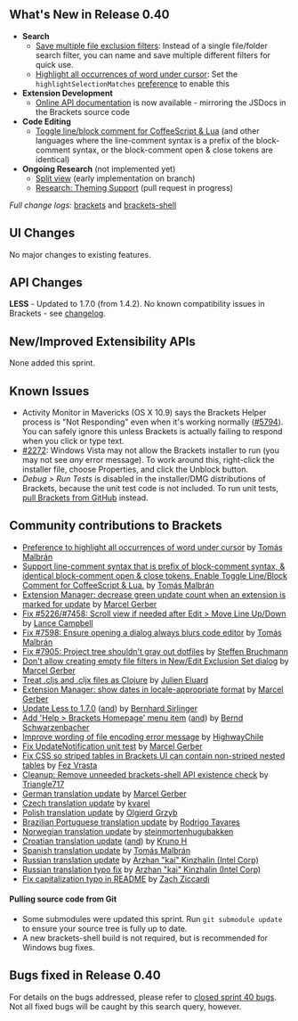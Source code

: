 What's New in Release 0.40
--------------------------
* **Search**
    * [Save multiple file exclusion filters](https://trello.com/c/4EQI1XwC/1137-2s-save-edit-multiple-different-file-exclusion-sets): Instead of a single file/folder search filter, you can name and save multiple different filters for quick use.
    * [Highlight all occurrences of word under cursor](https://github.com/adobe/brackets/pull/7748): Set the `highlightSelectionMatches` [preference](https://github.com/adobe/brackets/wiki/How-to-Use-Brackets#preferences) to enable this
* **Extension Development**
    * [Online API documentation](http://brackets.io/docs/current/) is now available - mirroring the JSDocs in the Brackets source code
* **Code Editing**
    * [Toggle line/block comment for CoffeeScript & Lua](https://github.com/adobe/brackets/pull/7135/files#diff-1) (and other languages where the line-comment syntax is a prefix of the block-comment syntax, or the block-comment open & close tokens are identical)
* **Ongoing Research** (not implemented yet)
    * [Split view](https://trello.com/c/2DWV5tEX/1277-splitview-migrate-workingset-management-to-mainviewmanager) (early implementation on branch)
    * [Research: Theming Support](https://trello.com/c/LHhAcbcU/1260-c-editor-themes) (pull request in progress)

_Full change logs:_ [brackets](https://github.com/adobe/brackets/compare/sprint-39...sprint-40#commits_bucket) and [brackets-shell](https://github.com/adobe/brackets-shell/compare/sprint-39...sprint-40#commits_bucket)


UI Changes
----------
No major changes to existing features.


API Changes
-----------
**LESS** - Updated to 1.7.0 (from 1.4.2). No known compatibility issues in Brackets - see [changelog](https://github.com/less/less.js/blob/master/CHANGELOG.md).

New/Improved Extensibility APIs
-------------------------------
None added this sprint.


Known Issues
------------
* Activity Monitor in Mavericks (OS X 10.9) says the Brackets Helper process is "Not Responding" even when it's working normally ([#5794](https://github.com/adobe/brackets/issues/5794)). You can safely ignore this unless Brackets is actually failing to respond when you click or type text.
* [#2272](https://github.com/adobe/brackets/issues/2272): Windows Vista may not allow the Brackets installer to run (you may not see _any_ error message). To work around this, right-click the installer file, choose Properties, and click the Unblock button.
* _Debug > Run Tests_ is disabled in the installer/DMG distributions of Brackets, because the unit test code is not included. To run unit tests, [pull Brackets from GitHub](https://github.com/adobe/brackets/wiki/How-to-Hack-on-Brackets#wiki-getcode) instead.


Community contributions to Brackets
-----------------------------------
* [Preference to highlight all occurrences of word under cursor](https://github.com/adobe/brackets/pull/7748) by [Tomás Malbrán](https://github.com/TomMalbran)
* [Support line-comment syntax that is prefix of block-comment syntax, & identical block-comment open & close tokens. Enable Toggle Line/Block Comment for CoffeeScript & Lua.](https://github.com/adobe/brackets/pull/7135) by [Tomás Malbrán](https://github.com/TomMalbran)
* [Extension Manager: decrease green update count when an extension is marked for update](https://github.com/adobe/brackets/pull/7863) by [Marcel Gerber](https://github.com/SAPlayer)
* [Fix #5226/#7458: Scroll view if needed after Edit > Move Line Up/Down](https://github.com/adobe/brackets/pull/7829) by [Lance Campbell](https://github.com/lkcampbell)
* [Fix #7598: Ensure opening a dialog always blurs code editor](https://github.com/adobe/brackets/pull/7677) by [Tomás Malbrán](https://github.com/TomMalbran)
* [Fix #7905: Project tree shouldn't gray out dotfiles](https://github.com/adobe/brackets/pull/8013) by [Steffen Bruchmann](https://github.com/sbruchmann)
* [Don't allow creating empty file filters in New/Edit Exclusion Set dialog](https://github.com/adobe/brackets/pull/7965) by [Marcel Gerber](https://github.com/SAPlayer)
* [Treat .cljs and .cljx files as Clojure](https://github.com/adobe/brackets/pull/7854) by [Julien Eluard](https://github.com/jeluard)
* [Extension Manager: show dates in locale-appropriate format](https://github.com/adobe/brackets/pull/7745) by [Marcel Gerber](https://github.com/SAPlayer)
* [Update Less to 1.7.0](https://github.com/adobe/brackets/pull/6730) ([and](https://github.com/adobe/brackets/pull/7956)) by [Bernhard Sirlinger](https://github.com/WebsiteDeveloper)
* [Add 'Help > Brackets Homepage' menu item](https://github.com/adobe/brackets/pull/7746) ([and](https://github.com/adobe/brackets/pull/7870)) by [Bernd Schwarzenbacher](https://github.com/BerndSchwarzenbacher)
* [Improve wording of file encoding error message](https://github.com/adobe/brackets/pull/7932) by [HighwayChile](https://github.com/HighwayChile)
* [Fix UpdateNotification unit test](https://github.com/adobe/brackets/pull/7819) by [Marcel Gerber](https://github.com/SAPlayer)
* [Fix CSS so striped tables in Brackets UI can contain non-striped nested tables](https://github.com/adobe/brackets/pull/7779) by [Fez Vrasta](https://github.com/FezVrasta)
* [Cleanup: Remove unneeded brackets-shell API existence check](https://github.com/adobe/brackets/pull/7885) by [Triangle717](https://github.com/le717)
* [German translation update](https://github.com/adobe/brackets/pull/8000) by [Marcel Gerber](https://github.com/SAPlayer)
* [Czech translation update](https://github.com/adobe/brackets/pull/7565) by [kvarel](https://github.com/kvarel)
* [Polish translation update](https://github.com/adobe/brackets/pull/7574) by [Olgierd Grzyb](https://github.com/winek)
* [Brazilian Portuguese translation update](https://github.com/adobe/brackets/pull/7847) by [Rodrigo Tavares](https://github.com/rodrigost23)
* [Norwegian translation update](https://github.com/adobe/brackets/pull/7924) by [steinmortenhugubakken](https://github.com/steinmortenhugubakken)
* [Croatian translation update](https://github.com/adobe/brackets/pull/7940) ([and](https://github.com/adobe/brackets/pull/7871)) by [Kruno H](https://github.com/diomed)
* [Spanish translation update](https://github.com/adobe/brackets/pull/8041) by [Tomás Malbrán](https://github.com/TomMalbran)
* [Russian translation update](https://github.com/adobe/brackets/pull/7837) by [Arzhan "kai" Kinzhalin (Intel Corp)](https://github.com/busykai)
* [Russian translation typo fix](https://github.com/adobe/brackets/pull/8027) by [Arzhan "kai" Kinzhalin (Intel Corp)](https://github.com/busykai)
* [Fix capitalization typo in README](https://github.com/adobe/brackets/pull/7876) by [Zach Ziccardi](https://github.com/zziccardi)

#### Pulling source code from Git
* Some submodules were updated this sprint. Run `git submodule update` to ensure your source tree is fully up to date.
* A new brackets-shell build is not required, but is recommended for Windows bug fixes.


Bugs fixed in Release 0.40
--------------------------
For details on the bugs addressed, please refer to [closed sprint 40 bugs](https://github.com/adobe/brackets/issues?labels=&milestone=28&state=closed). Not all fixed bugs will be caught by this search query, however.